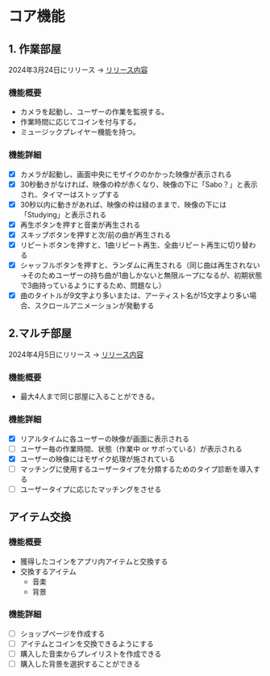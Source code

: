# コア機能

## 1. 作業部屋

2024年3月24日にリリース → [リリース内容](../Documents/RELEASE_PLANNING1.md)

### 機能概要

- カメラを起動し、ユーザーの作業を監視する。
- 作業時間に応じてコインを付与する。
- ミュージックプレイヤー機能を持つ。

### 機能詳細

- [x] カメラが起動し、画面中央にモザイクのかかった映像が表示される
- [x] 30秒動きがなければ、映像の枠が赤くなり、映像の下に「Sabo？」と表示され、タイマーはストップする
- [x] 30秒以内に動きがあれば、映像の枠は緑のままで、映像の下には「Studying」と表示される
- [x] 再生ボタンを押すと音楽が再生される
- [x] スキップボタンを押すと次/前の曲が再生される
- [x] リピートボタンを押すと、1曲リピート再生、全曲リピート再生に切り替わる
- [x] シャッフルボタンを押すと、ランダムに再生される（同じ曲は再生されない→そのためユーザーの持ち曲が1曲しかないと無限ループになるが、初期状態で3曲持っているようにするため、問題なし）
- [x] 曲のタイトルが9文字より多いまたは、アーティスト名が15文字より多い場合、スクロールアニメーションが発動する

## 2.マルチ部屋

2024年4月5日にリリース → [リリース内容](../Documents/RELEASE_PLANNING2.md)

### 機能概要

- 最大4人まで同じ部屋に入ることができる。

### 機能詳細

- [x] リアルタイムに各ユーザーの映像が画面に表示される
- [ ] ユーザー毎の作業時間、状態（作業中 or サボっている）が表示される
- [x] ユーザーの映像にはモザイク処理が施されている
- [ ] マッチングに使用するユーザータイプを分類するためのタイプ診断を導入する
- [ ] ユーザータイプに応じたマッチングをさせる

## アイテム交換

### 機能概要

- 獲得したコインをアプリ内アイテムと交換する
- 交換するアイテム
  - 音楽
  - 背景

### 機能詳細

- [ ] ショップページを作成する
- [ ] アイテムとコインを交換できるようにする
- [ ] 購入した音楽からプレイリストを作成できる
- [ ] 購入した背景を選択することができる

